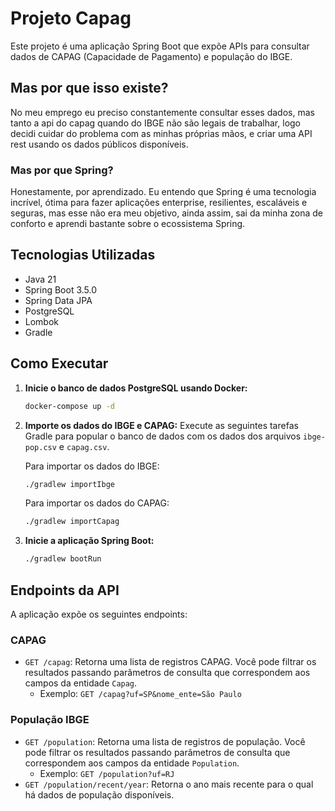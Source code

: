 # Projeto Capag

Este projeto é uma aplicação Spring Boot que expõe APIs para consultar dados de CAPAG (Capacidade de Pagamento) e população do IBGE.

## Mas por que isso existe?

No meu emprego eu preciso constantemente consultar esses dados, mas tanto a api do capag quando do IBGE não são legais de trabalhar, 
logo decidi cuidar do problema com as minhas próprias mãos, e criar uma API rest usando os dados públicos disponíveis.

### Mas por que Spring?

Honestamente, por aprendizado. Eu entendo que Spring é uma tecnologia incrível, ótima para fazer aplicações enterprise, resilientes, escaláveis e seguras,
mas esse não era meu objetivo, ainda assim, sai da minha zona de conforto e aprendi bastante sobre o ecossistema Spring.

## Tecnologias Utilizadas

*   Java 21
*   Spring Boot 3.5.0
*   Spring Data JPA
*   PostgreSQL
*   Lombok
*   Gradle

## Como Executar

1.  **Inicie o banco de dados PostgreSQL usando Docker:**
    ```bash
    docker-compose up -d
    ```

2.  **Importe os dados do IBGE e CAPAG:**
    Execute as seguintes tarefas Gradle para popular o banco de dados com os dados dos arquivos `ibge-pop.csv` e `capag.csv`.

    Para importar os dados do IBGE:
    ```bash
    ./gradlew importIbge
    ```

    Para importar os dados do CAPAG:
    ```bash
    ./gradlew importCapag
    ```

3.  **Inicie a aplicação Spring Boot:**
    ```bash
    ./gradlew bootRun
    ```

## Endpoints da API

A aplicação expõe os seguintes endpoints:

### CAPAG

*   `GET /capag`: Retorna uma lista de registros CAPAG. Você pode filtrar os resultados passando parâmetros de consulta que correspondem aos campos da entidade `Capag`.
    *   Exemplo: `GET /capag?uf=SP&nome_ente=São Paulo`

### População IBGE

*   `GET /population`: Retorna uma lista de registros de população. Você pode filtrar os resultados passando parâmetros de consulta que correspondem aos campos da entidade `Population`.
    *   Exemplo: `GET /population?uf=RJ`
*   `GET /population/recent/year`: Retorna o ano mais recente para o qual há dados de população disponíveis.

